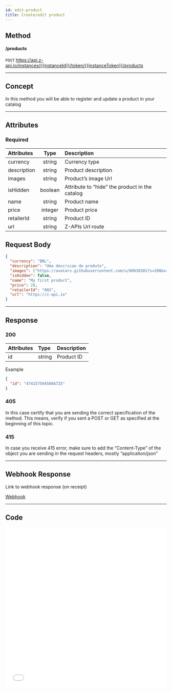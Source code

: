 ```yaml
---
id: edit-product
title: Create/edit product 
---
```


## Method

#### /products

`POST` https://api.z-api.io/instances/{{instanceId}}/token/{{instanceToken}}/products

---

## Concept

In this method you will be able to register and update a product in your catalog 

---

## Attributes

### Required 

| Attributes   |  Type   | Description                                     |
| :---------- | :-----: | :--------------------------------------------- |
| currency    | string  | Currency type                                 |
| description | string  | Product description                            |
| images      | string  | Product’s image Url                       |
| isHidden    | boolean | Attribute to “hide” the product in the catalog|
| name        | string  | Product name                                |
| price       | integer | Product price                               |
| retailerId  | string  | Product ID                                  |
| url         | string  | Z-APIs Url route                           |

## Request Body

```json
{
  "currency": "BRL",
  "description": "Uma descricao do produto",
  "images": ["https://avatars.githubusercontent.com/u/60630101?s=200&v=4"],
  "isHidden": false,
  "name": "My first product",
  "price": 20,
  "retailerId": "002",
  "url": "https://z-api.io"
}
```

---

## Response

### 200

| Attributes | Type   | Description     |
| :-------- | :----- | :------------ |
| id        | string | Product ID  |

Example

```json
{
  "id": "4741575945866725"
}
```

### 405

In this case certify that you are sending the correct specification of the method. This means, verify if you sent a POST or GET as specified at the beginning of this topic.

### 415

In case you receive 415 error, make sure to add the “Content-Type” of the object you are sending in the request headers, mostly “application/json”

---

## Webhook Response

Link to webhook response (on receipt)

[Webhook](../webhooks/on-message-received#exemplo-de-retorno-de-produto)

---

## Code

<iframe src="//api.apiembed.com/?source=https://raw.githubusercontent.com/Z-API/z-api-docs/main/json-examples/edit-product.json&targets=all" frameborder="0" scrolling="no" width="100%" height="500px" seamless></iframe>
